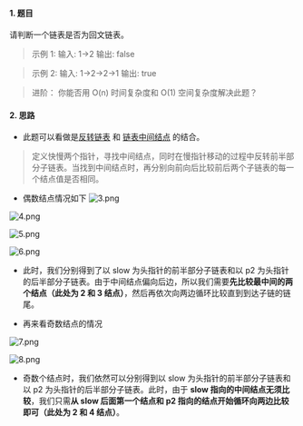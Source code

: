 #### 1. 题目
请判断一个链表是否为回文链表。


>示例 1:
输入: 1->2
输出: false


>示例 2:
输入: 1->2->2->1
输出: true


>进阶：
你能否用 O(n) 时间复杂度和 O(1) 空间复杂度解决此题？

#### 2. 思路

- 此题可以看做是[反转链表](https://www.jianshu.com/p/f7534f8d7bf2) 和 [链表中间结点](https://www.jianshu.com/p/089da5a1c702) 的结合。

> 定义快慢两个指针，寻找中间结点，同时在慢指针移动的过程中反转前半部分子链表。当找到中间结点时，再分别向前向后比较前后两个子链表的每一个结点值是否相同。
 - 偶数结点情况如下
![3.png](https://upload-images.jianshu.io/upload_images/11895466-489072d9aa619660.png?imageMogr2/auto-orient/strip%7CimageView2/2/w/1240)

![4.png](https://upload-images.jianshu.io/upload_images/11895466-243d70cfd5c43d96.png?imageMogr2/auto-orient/strip%7CimageView2/2/w/1240)

![5.png](https://upload-images.jianshu.io/upload_images/11895466-3f88305f61fe474e.png?imageMogr2/auto-orient/strip%7CimageView2/2/w/1240)

![6.png](https://upload-images.jianshu.io/upload_images/11895466-96177186f4eea347.png?imageMogr2/auto-orient/strip%7CimageView2/2/w/1240)

-  此时，我们分别得到了以 slow 为头指针的前半部分子链表和以 p2 为头指针的后半部分子链表。由于中间结点偏向后边，所以我们需要**先比较最中间的两个结点（此处为 2 和 3 结点）**，然后再依次向两边循环比较直到到达子链的链尾。

- 再来看奇数结点的情况

![7.png](https://upload-images.jianshu.io/upload_images/11895466-1dea334133fd64ce.png?imageMogr2/auto-orient/strip%7CimageView2/2/w/1240)

![8.png](https://upload-images.jianshu.io/upload_images/11895466-881cfacc8e6d453c.png?imageMogr2/auto-orient/strip%7CimageView2/2/w/1240)

-  奇数个结点时，我们依然可以分别得到以 slow 为头指针的前半部分子链表和以 p2 为头指针的后半部分子链表。此时，由于 **slow 指向的中间结点无须比较**，我们只需**从 slow 后面第一个结点和 p2 指向的结点开始循环向两边比较即可（此处为 2 和 4 结点）**。
